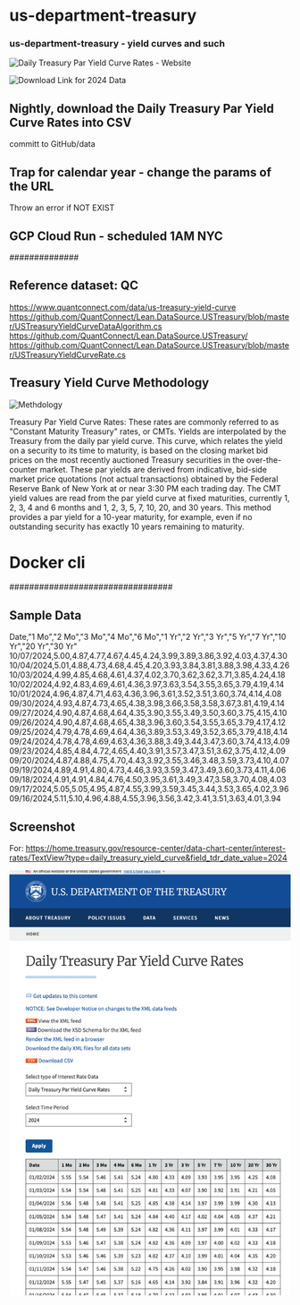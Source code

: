 # us-department-treasury
### us-department-treasury - yield curves and such




![Daily Treasury Par Yield Curve Rates - Website](https://home.treasury.gov/resource-center/data-chart-center/interest-rates/daily-treasury-rates.csv/2024/all?type=daily_treasury_yield_curve&field_tdr_date_value=2024&page&_format=csv)


![Download Link for 2024 Data](https://home.treasury.gov/resource-center/data-chart-center/interest-rates/TextView?type=daily_treasury_yield_curve&field_tdr_date_value=2024)


## Nightly, download the Daily Treasury Par Yield Curve Rates into CSV

committ to GitHub/data

## Trap for calendar year - change the params of the URL

Throw an error if NOT EXIST

## GCP Cloud Run - scheduled 1AM NYC


##############
## Reference dataset: QC
https://www.quantconnect.com/data/us-treasury-yield-curve
https://github.com/QuantConnect/Lean.DataSource.USTreasury/blob/master/USTreasuryYieldCurveDataAlgorithm.cs
https://github.com/QuantConnect/Lean.DataSource.USTreasury/
https://github.com/QuantConnect/Lean.DataSource.USTreasury/blob/master/USTreasuryYieldCurveRate.cs




## Treasury Yield Curve Methodology
![Methdology](https://home.treasury.gov/policy-issues/financing-the-government/interest-rate-statistics/treasury-yield-curve-methodology)


Treasury Par Yield Curve Rates: These rates are commonly referred to as "Constant Maturity Treasury" rates, or CMTs. Yields are interpolated by the Treasury from the daily par yield curve. This curve, which relates the yield on a security to its time to maturity, is based on the closing market bid prices on the most recently auctioned Treasury securities in the over-the-counter market. These par yields are derived from indicative, bid-side market price quotations (not actual transactions) obtained by the Federal Reserve Bank of New York at or near 3:30 PM each trading day. The CMT yield values are read from the par yield curve at fixed maturities, currently 1, 2, 3, 4 and 6 months and 1, 2, 3, 5, 7, 10, 20, and 30 years. This method provides a par yield for a 10-year maturity, for example, even if no outstanding security has exactly 10 years remaining to maturity.



# Docker cli




#################################
## Sample Data
Date,"1 Mo","2 Mo","3 Mo","4 Mo","6 Mo","1 Yr","2 Yr","3 Yr","5 Yr","7 Yr","10 Yr","20 Yr","30 Yr"
10/07/2024,5.00,4.87,4.77,4.67,4.45,4.24,3.99,3.89,3.86,3.92,4.03,4.37,4.30
10/04/2024,5.01,4.88,4.73,4.68,4.45,4.20,3.93,3.84,3.81,3.88,3.98,4.33,4.26
10/03/2024,4.99,4.85,4.68,4.61,4.37,4.02,3.70,3.62,3.62,3.71,3.85,4.24,4.18
10/02/2024,4.92,4.83,4.69,4.61,4.36,3.97,3.63,3.54,3.55,3.65,3.79,4.19,4.14
10/01/2024,4.96,4.87,4.71,4.63,4.36,3.96,3.61,3.52,3.51,3.60,3.74,4.14,4.08
09/30/2024,4.93,4.87,4.73,4.65,4.38,3.98,3.66,3.58,3.58,3.67,3.81,4.19,4.14
09/27/2024,4.90,4.87,4.68,4.64,4.35,3.90,3.55,3.49,3.50,3.60,3.75,4.15,4.10
09/26/2024,4.90,4.87,4.68,4.65,4.38,3.96,3.60,3.54,3.55,3.65,3.79,4.17,4.12
09/25/2024,4.79,4.78,4.69,4.64,4.36,3.89,3.53,3.49,3.52,3.65,3.79,4.18,4.14
09/24/2024,4.78,4.78,4.69,4.63,4.36,3.88,3.49,3.44,3.47,3.60,3.74,4.13,4.09
09/23/2024,4.85,4.84,4.72,4.65,4.40,3.91,3.57,3.47,3.51,3.62,3.75,4.12,4.09
09/20/2024,4.87,4.88,4.75,4.70,4.43,3.92,3.55,3.46,3.48,3.59,3.73,4.10,4.07
09/19/2024,4.89,4.91,4.80,4.73,4.46,3.93,3.59,3.47,3.49,3.60,3.73,4.11,4.06
09/18/2024,4.91,4.91,4.84,4.76,4.50,3.95,3.61,3.49,3.47,3.58,3.70,4.08,4.03
09/17/2024,5.05,5.05,4.95,4.87,4.55,3.99,3.59,3.45,3.44,3.53,3.65,4.02,3.96
09/16/2024,5.11,5.10,4.96,4.88,4.55,3.96,3.56,3.42,3.41,3.51,3.63,4.01,3.94











## Screenshot
For: https://home.treasury.gov/resource-center/data-chart-center/interest-rates/TextView?type=daily_treasury_yield_curve&field_tdr_date_value=2024


![US Treasury-Daily Treasury Par Yield Curve Rates](https://github.com/deerfieldgreen/us-department-treasury/blob/main/images/Screenshot%202024-10-08%20at%2014.41.25.png)